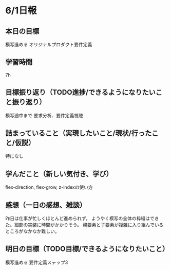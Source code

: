 # 6/1日報
## 本日の目標
模写進める
オリジナルプロダクト要件定義
## 学習時間
7h
## 目標振り返り（TODO進捗/できるようになりたいこと振り返り）
模写途中まで
要求分析、要件定義視聴
## 詰まっていること（実現したいこと/現状/行ったこと/仮説）
特になし
## 学んだこと（新しい気付き、学び）
flex-direction, flex-grow, z-indexの使い方
## 感想（一日の感想、雑談）
昨日は仕事が忙しくほとんど進められず。
ようやく模写の全体の枠組はできた。細部の実装に時間がかかりそう。
親要素と子要素が複雑に入り組んでいるところがなかなか難しい。
## 明日の目標（TODO目標/できるようになりたいこと）
模写進める
要件定義ステップ3
